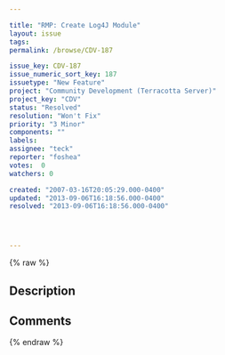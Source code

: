 ```yaml
---

title: "RMP: Create Log4J Module"
layout: issue
tags: 
permalink: /browse/CDV-187

issue_key: CDV-187
issue_numeric_sort_key: 187
issuetype: "New Feature"
project: "Community Development (Terracotta Server)"
project_key: "CDV"
status: "Resolved"
resolution: "Won't Fix"
priority: "3 Minor"
components: ""
labels: 
assignee: "teck"
reporter: "foshea"
votes:  0
watchers: 0

created: "2007-03-16T20:05:29.000-0400"
updated: "2013-09-06T16:18:56.000-0400"
resolved: "2013-09-06T16:18:56.000-0400"




---
```


{% raw %}

## Description

<div markdown="1" class="description">



</div>

## Comments



{% endraw %}

